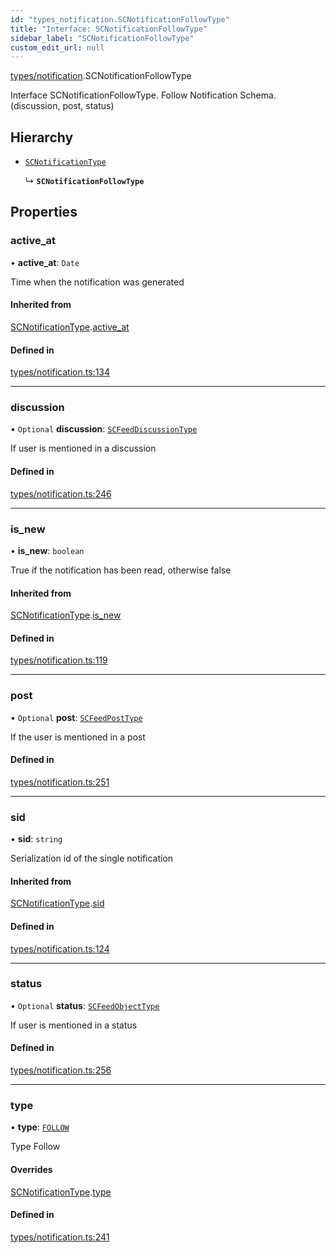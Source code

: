 ```yaml
---
id: "types_notification.SCNotificationFollowType"
title: "Interface: SCNotificationFollowType"
sidebar_label: "SCNotificationFollowType"
custom_edit_url: null
---
```


[types/notification](../modules/types_notification).SCNotificationFollowType

Interface SCNotificationFollowType.
Follow Notification Schema.
(discussion, post, status)

## Hierarchy

- [`SCNotificationType`](types_notification.SCNotificationType)

  ↳ **`SCNotificationFollowType`**

## Properties

### active\_at

• **active\_at**: `Date`

Time when the notification was generated

#### Inherited from

[SCNotificationType](types_notification.SCNotificationType).[active_at](types_notification.SCNotificationType#active_at)

#### Defined in

[types/notification.ts:134](https://github.com/selfcommunity/community-ui/blob/7897031/packages/sc-core/src/types/notification.ts#L134)

___

### discussion

• `Optional` **discussion**: [`SCFeedDiscussionType`](types_feed.SCFeedDiscussionType)

If user is mentioned in a discussion

#### Defined in

[types/notification.ts:246](https://github.com/selfcommunity/community-ui/blob/7897031/packages/sc-core/src/types/notification.ts#L246)

___

### is\_new

• **is\_new**: `boolean`

True if the notification has been read, otherwise false

#### Inherited from

[SCNotificationType](types_notification.SCNotificationType).[is_new](types_notification.SCNotificationType#is_new)

#### Defined in

[types/notification.ts:119](https://github.com/selfcommunity/community-ui/blob/7897031/packages/sc-core/src/types/notification.ts#L119)

___

### post

• `Optional` **post**: [`SCFeedPostType`](types_feed.SCFeedPostType)

If the user is mentioned in a post

#### Defined in

[types/notification.ts:251](https://github.com/selfcommunity/community-ui/blob/7897031/packages/sc-core/src/types/notification.ts#L251)

___

### sid

• **sid**: `string`

Serialization id of the single notification

#### Inherited from

[SCNotificationType](types_notification.SCNotificationType).[sid](types_notification.SCNotificationType#sid)

#### Defined in

[types/notification.ts:124](https://github.com/selfcommunity/community-ui/blob/7897031/packages/sc-core/src/types/notification.ts#L124)

___

### status

• `Optional` **status**: [`SCFeedObjectType`](types_feed.SCFeedObjectType)

If user is mentioned in a status

#### Defined in

[types/notification.ts:256](https://github.com/selfcommunity/community-ui/blob/7897031/packages/sc-core/src/types/notification.ts#L256)

___

### type

• **type**: [`FOLLOW`](../enums/types_notification.SCNotificationTypologyType#follow)

Type Follow

#### Overrides

[SCNotificationType](types_notification.SCNotificationType).[type](types_notification.SCNotificationType#type)

#### Defined in

[types/notification.ts:241](https://github.com/selfcommunity/community-ui/blob/7897031/packages/sc-core/src/types/notification.ts#L241)
